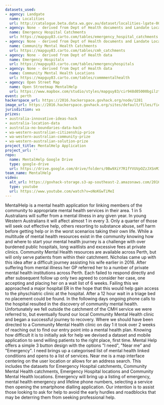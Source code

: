 ```yaml
---
datasets_used:
- agency: Landgate
  name: Localities
  url: http://catalogue.beta.data.wa.gov.au/dataset/localities-lgate-008
- agency: None - derived from Dept of Health documents and Landate Localities
  name: Emergency Hospital Catchments
  url: https://mapguy83.carto.com/tables/emergency_hospital_catchments
- agency: None - derived from Dept of Health documents and Landate Localities
  name: Community Mental Health Catchments
  url: https://mapguy83.carto.com/tables/cmh_catchments
- agency: None - derived from Dept of Health data
  name: Emergency Hospitals
  url: https://mapguy83.carto.com/tables/emergencyhospitals
- agency: None - derived from Dept of Health data
  name: Community Mental Health Locations
  url: https://mapguy83.carto.com/tables/commmentalhealth
- agency: Open Street Map
  name: Open Streetmap MentalHelp
  url: https://www.mapbox.com/studio/styles/mapguy83/cir948d05000bgilztrc1hhdy
event: perth
hackerspace_url: https://2016.hackerspace.govhack.org/node/1281
image_url: https://2016.hackerspace.govhack.org/sites/default/files/field/image/MentalHelp.Presentation_0.jpg
jurisdiction: wa
prizes:
- australia-innovative-ideas-hack
- australia-location-data
- australia-no-boundaries-data-hack
- wa-western-australian-citizenship-price
- wa-western-australian-community-prize
- wa-western-australian-solution-prize
project_title: MentalHelp Application
project_url: ''
repo:
  name: MentalHelp Google Drive
  type: google-drive
  url: https://drive.google.com/drive/folders/0Bw9XiY7R1fYVUVpOZzJXSnM3S3c
team_name: MentalHelp
video:
  alt_url: https://govhack-storage.s3-ap-southeast-2.amazonaws.com/2016/MentalHelpSubmission.mp4
  type: youtube
  url: https://www.youtube.com/watch?v=oNoKGwTiMeI
---
```


MentalHelp is a mental health application for linking members of the community to appropriate mental health services in their area.
1 in 5 Australians will suffer from a mental illness in any given year. In young Western Australians it will affect almost 1 in every 3. Only a quarter of those will seek out effective help, others resorting to substance abuse, self harm before getting help or in the worst scenarios taking their own life.
While a multitude of mental health resources exist in the community knowing how and where to start your mental health journey is a challenge with over burdened public hospitals, long waitlists and excessive fees at private clinics. Community Mental Health resources are available across Perth, but will only serve patients from within their catchment.
Nicholas came up with this idea after a difficult journey assisting his wife earlier in 2016. After suffering from mental illness her GP referred her to a number of private mental health institutions across Perth. Each failed to respond directly and after subsequent follow up only two agreed to consider her case, one accepting and placing her on a wait list of 6 weeks. Failing this we approached a major hospital ER in the hope that this would help gain access to the physchiatric clinic at the hospital. After a 12 hour wait in a triage bed no placement could be found. In the following days ongoing phone calls to the hospital resulted in the discovery of community mental health. Unfortunately we fell outside the catchment of the CMH service we were referred to, but eventually found our local Community Mental Health clinic and began a successful journey to recovery. Where we should have been directed to a Community Mental Health clinic on day 1 it took over 2 weeks of reaching out to find our entry point into a mental health plan.
Knowing how difficult it is to initially ask for help we devised a dataset and mobile application to send willing patients to the right place, first time.
Mental Help offers a simple 3 button design with the options "I need", "Near me" and "Emergency".
I need brings up a categorised list of mental health linked conditions and opens to a list of services.
Near me is a map interface centering on the user location or allows for an address search. This includes the datasets for Emergency Hospital catchments, Community Mental Health catchments, Emergency Hospital locations and Community Mental Health locations.
Emergency will bring up a listing of emergency, mental health emergency and lifeline phone numbers, selecting a service then opening the smartphone dialling application.
Our intention is to assist those looking to ask for help to avoid the early hurdles and roadblocks that may be deterring them from seeking professional help.